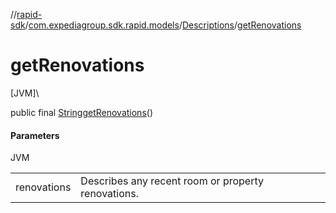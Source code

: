 //[rapid-sdk](../../../index.md)/[com.expediagroup.sdk.rapid.models](../index.md)/[Descriptions](index.md)/[getRenovations](get-renovations.md)

# getRenovations

[JVM]\

public final [String](https://docs.oracle.com/javase/8/docs/api/java/lang/String.html)[getRenovations](get-renovations.md)()

#### Parameters

JVM

| | |
|---|---|
| renovations | Describes any recent room or property renovations. |
